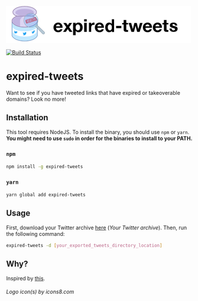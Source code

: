 ![expired-tweets](expired-tweets.png)

[![Build Status](https://travis-ci.org/jolle/expired-tweets.svg?branch=master)](https://travis-ci.org/jolle/expired-tweets)

# expired-tweets

Want to see if you have tweeted links that have expired or takeoverable domains? Look no more!

## Installation

This tool requires NodeJS. To install the binary, you should use `npm` or `yarn`. **You might need to use `sudo` in order for the binaries to install to your PATH.**

### `npm`

```sh
npm install -g expired-tweets
```

### `yarn`

```sh
yarn global add expired-tweets
```

## Usage

First, download your Twitter archive [here](https://twitter.com/settings/account#tweet_export) (_Your Twitter archive_). Then, run the following command:

```sh
expired-tweets -d [your_exported_tweets_directory_location]
```

## Why?

Inspired by [this](https://twitter.com/securinti/status/823640079067287552).

###### Logo icon(s) by icons8.com
